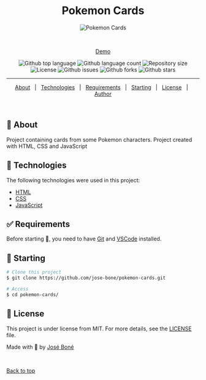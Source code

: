<h1 align="center">Pokemon Cards</h1>

<div align="center" id="top"> 
  <img src="./.github/app.gif" alt="Pokemon Cards" />

&#xa0;

<a href="https://jose-bone.github.io/pokemon-cards/">Demo</a>

</div>

<p align="center">
  <img alt="Github top language" src="https://img.shields.io/github/languages/top/jose-bone/pokemon-cards?color=6633cc">

  <img alt="Github language count" src="https://img.shields.io/github/languages/count/jose-bone/pokemon-cards?color=6633cc">

  <img alt="Repository size" src="https://img.shields.io/github/repo-size/jose-bone/pokemon-cards?color=6633cc">

  <img alt="License" src="https://img.shields.io/github/license/jose-bone/pokemon-cards?color=6633cc">

  <img alt="Github issues" src="https://img.shields.io/github/issues/jose-bone/pokemon-cards?color=6633cc" />

  <img alt="Github forks" src="https://img.shields.io/github/forks/jose-bone/pokemon-cards?color=6633cc" />

  <img alt="Github stars" src="https://img.shields.io/github/stars/jose-bone/pokemon-cards?color=6633cc" />
</p>

<hr>

<p align="center">
  <a href="#dart-about">About</a> &#xa0; | &#xa0; 
  <a href="#rocket-technologies">Technologies</a> &#xa0; | &#xa0;
  <a href="#white_check_mark-requirements">Requirements</a> &#xa0; | &#xa0;
  <a href="#checkered_flag-starting">Starting</a> &#xa0; | &#xa0;
  <a href="#memo-license">License</a> &#xa0; | &#xa0;
  <a href="https://github.com/jose-bone" target="_blank">Author</a>
</p>

<br>

## :dart: About

Project containing cards from some Pokemon characters. Project created with HTML, CSS and JavaScript

## :rocket: Technologies

The following technologies were used in this project:

- [HTML](https://developer.mozilla.org/en-US/docs/Learn/HTML)
- [CSS](https://developer.mozilla.org/en-US/docs/Learn/CSS)
- [JavaScript](https://developer.mozilla.org/en-US/docs/Learn/JavaScript)

## :white_check_mark: Requirements

Before starting :checkered_flag:, you need to have [Git](https://git-scm.com) and [VSCode](https://code.visualstudio.com) installed.

## :checkered_flag: Starting

```bash
# Clone this project
$ git clone https://github.com/jose-bone/pokemon-cards.git

# Access
$ cd pokemon-cards/
```

## :memo: License

This project is under license from MIT. For more details, see the [LICENSE](LICENSE.md) file.

Made with 💜 by <a href="https://github.com/jose-bone" target="_blank">José Boné</a>

&#xa0;

<a href="#top">Back to top</a>

